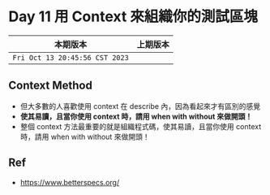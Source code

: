 # Day 11 用 Context 來組織你的測試區塊

|本期版本|上期版本
|:---:|:---:|
`Fri Oct 13 20:45:56 CST 2023` |

## Context Method

* 但大多數的人喜歡使用 context 在 describe 內，因為看起來才有區別的感覺
*  **使其易讀，且當你使用 context 時，請用 when with without 來做開頭！**
* 整個 context 方法最重要的就是組織程式碼，使其易讀，且當你使用 context 時，請用 when with without 來做開頭！


## Ref

* <https://www.betterspecs.org/>
